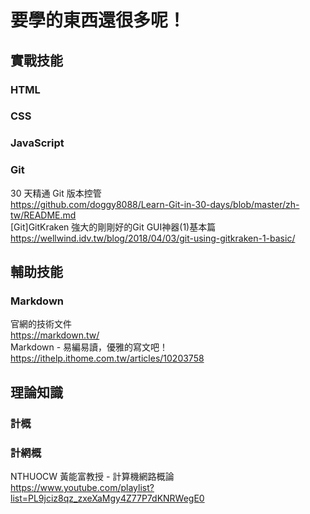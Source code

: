 # 要學的東西還很多呢！
## 實戰技能
### HTML
### CSS
### JavaScript
### Git
30 天精通 Git 版本控管  
https://github.com/doggy8088/Learn-Git-in-30-days/blob/master/zh-tw/README.md  
[Git]GitKraken 強大的剛剛好的Git GUI神器(1)基本篇  
https://wellwind.idv.tw/blog/2018/04/03/git-using-gitkraken-1-basic/  
## 輔助技能
### Markdown
官網的技術文件  
https://markdown.tw/  
Markdown - 易編易讀，優雅的寫文吧！  
https://ithelp.ithome.com.tw/articles/10203758
## 理論知識
### 計概
### 計網概
NTHUOCW 黃能富教授 - 計算機網路概論  
https://www.youtube.com/playlist?list=PL9jciz8qz_zxeXaMgy4Z77P7dKNRWegE0
